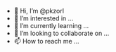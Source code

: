 - 👋 Hi, I’m @pkzorl
- 👀 I’m interested in ...
- 🌱 I’m currently learning ...
- 💞️ I’m looking to collaborate on ...
- 📫 How to reach me ...

<!---
pkzorl/pkzorl is a ✨ special ✨ repository because its `README.md` (this file) appears on your GitHub profile.
You can click the Preview link to take a look at your changes.
--->
